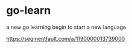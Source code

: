 # go-learn
a new go learning begin to start a new language



https://segmentfault.com/a/1190000013739000
